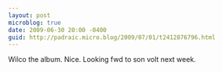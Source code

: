 ```yaml
---
layout: post
microblog: true
date: 2009-06-30 20:00 -0400
guid: http://padraic.micro.blog/2009/07/01/t2412876796.html
---
```

Wilco the album. Nice. Looking fwd to son volt next week.
